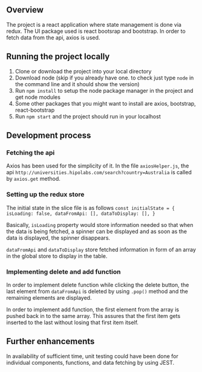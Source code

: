## Overview

The project is a react application where state management is done via redux. The UI package used is react bootsrap and bootstrap. In order to fetch data from the api, axios is used.

## Running the project locally

1. Clone or download the project into your local directory
2. Download node (skip if you already have one. to check just type `node` in the command line and it should show the version)
3. Run `npm install` to setup the node package manager in the project and get node modules
4. Some other packages that you might want to install are axios, bootstrap, react-bootstrap
5. Run `npm start` and the project should run in your localhost

## Development process

### Fetching the api

Axios has been used for the simplicity of it. In the file `axiosHelper.js`, the api `http://universities.hipolabs.com/search?country=Australia` is called by `axios.get` method.

### Setting up the redux store

The initial state in the slice file is as follows
`const initialState = { isLoading: false, dataFromApi: [], dataToDisplay: [], }`

Basically, `isLoading` property would store information needed so that when the data is being fetched, a spinner can be displayed and as soon as the data is displayed, the spinner disappears.

`dataFromApi` and `dataToDisplay` store fetched information in form of an array in the global store to display in the table.

### Implementing delete and add function

In order to implement delete function while clicking the delete button, the last element from `dataFromApi` is deleted by using `.pop()` method and the remaining elements are displayed.

In order to implement add function, the first element from the array is pushed back in to the same array. This assures that the first item gets inserted to the last without losing that first item itself.

## Further enhancements

In availability of sufficient time, unit testing could have been done for individual components, functions, and data fetching by using JEST.
